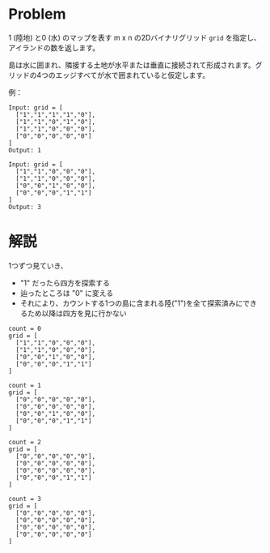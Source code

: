 # Problem

1 (陸地) と0 (水) のマップを表す m x n の2Dバイナリグリッド `grid` を指定し、アイランドの数を返します。

島は水に囲まれ、隣接する土地が水平または垂直に接続されて形成されます。グリッドの4つのエッジすべてが水で囲まれていると仮定します。

例：
```
Input: grid = [
  ["1","1","1","1","0"],
  ["1","1","0","1","0"],
  ["1","1","0","0","0"],
  ["0","0","0","0","0"]
]
Output: 1
```

```
Input: grid = [
  ["1","1","0","0","0"],
  ["1","1","0","0","0"],
  ["0","0","1","0","0"],
  ["0","0","0","1","1"]
]
Output: 3
```

# 解説

1つずつ見ていき、
- "1" だったら四方を探索する
- 辿ったところは "0" に変える
- それにより、カウントする1つの島に含まれる陸("1")を全て探索済みにできるため以降は四方を見に行かない

```
count = 0
grid = [
  ["1","1","0","0","0"],
  ["1","1","0","0","0"],
  ["0","0","1","0","0"],
  ["0","0","0","1","1"]
]

count = 1
grid = [
  ["0","0","0","0","0"],
  ["0","0","0","0","0"],
  ["0","0","1","0","0"],
  ["0","0","0","1","1"]
]

count = 2
grid = [
  ["0","0","0","0","0"],
  ["0","0","0","0","0"],
  ["0","0","0","0","0"],
  ["0","0","0","1","1"]
]

count = 3
grid = [
  ["0","0","0","0","0"],
  ["0","0","0","0","0"],
  ["0","0","0","0","0"],
  ["0","0","0","0","0"]
]
```